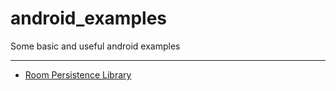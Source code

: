 # android_examples
Some basic and useful android examples

---------------------------------------
- [Room Persistence Library](./room_persistence_library)